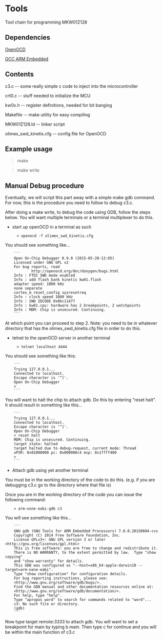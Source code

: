 # Tools

Tool chain for programming MKW01Z128

## Dependencies

[OpenOCD](http://openocd.org)

[GCC ARM Embedded](https://launchpad.net/gcc-arm-embedded)

## Contents

c3.c -- some really simple c code to inject into the microcontroller

crt0.c -- stuff needed to initialize the MCU

kw0x.h -- register definitions, needed for bit banging

Makefile -- make utility for easy compiling

MKW01Z128.ld -- linker script

olimex_swd_kinetis.cfg -- config file for OpenOCD

## Example usage

> make

> make write

## Manual Debug procedure

Eventually, we will script this part away with a simple make gdb command. For now, this is the procedure you need to follow to debug c3.c.

After doing a make write, to debug the code using GDB, follow the steps below. You will want multiple terminals or a terminal multiplexer to do this.

* start up openOCD in a terminal as such

        > openocd -f olimex_swd_kinetis.cfg

You should see something like...

        ```
        Open On-Chip Debugger 0.9.0 (2015-05-28-12:05)
        Licensed under GNU GPL v2
        For bug reports, read
                http://openocd.org/doc/doxygen/bugs.html
        Info : FTDI SWD mode enabled
        Info : add flash_bank kinetis kw01.flash
        adapter speed: 1000 kHz
        none separate
        cortex_m reset_config sysresetreq
        Info : clock speed 1000 kHz
        Info : SWD IDCODE 0x0bc11477
        Info : kw01.cpu: hardware has 2 breakpoints, 2 watchpoints
        Info : MDM: Chip is unsecured. Continuing.
        ```

At which point you can proceed to step 2. Note: you need to be in whatever directory that has the olimex_swd_kinetis.cfg file in order to do this.

* telnet to the openOCD server in another terminal

        > telnet localhost 4444

You should see something like this:

        ```
        Trying 127.0.0.1...
        Connected to localhost.
        Escape character is '^]'.
        Open On-Chip Debugger
        > 
        ```

You will want to halt the chip to attach gdb. Do this by entering "reset halt". It should result in something like this...

        ```
        Trying 127.0.0.1...
        Connected to localhost.
        Escape character is '^]'.
        Open On-Chip Debugger
        > reset halt
        MDM: Chip is unsecured. Continuing.
        target state: halted
        target halted due to debug-request, current mode: Thread 
        xPSR: 0x01000000 pc: 0x000000c4 msp: 0x1ffff400
        > 
        ```

* Attach gdb using yet another terminal

You must be in the working directory of the code to do this. (e.g. if you are debugging c3.c go to the directory where that file is)

Once you are in the working directory of the code you can issue the following command:

        > arm-none-eabi-gdb c3

You will see something like this...

        ```
        GNU gdb (GNU Tools for ARM Embedded Processors) 7.8.0.20150604-cvs
        Copyright (C) 2014 Free Software Foundation, Inc.
        License GPLv3+: GNU GPL version 3 or later <http://gnu.org/licenses/gpl.html>
        This is free software: you are free to change and redistribute it.
        There is NO WARRANTY, to the extent permitted by law.  Type "show copying"
        and "show warranty" for details.
        This GDB was configured as "--host=x86_64-apple-darwin10 --target=arm-none-eabi".
        Type "show configuration" for configuration details.
        For bug reporting instructions, please see:
        <http://www.gnu.org/software/gdb/bugs/>.
        Find the GDB manual and other documentation resources online at:
        <http://www.gnu.org/software/gdb/documentation/>.
        For help, type "help".
        Type "apropos word" to search for commands related to "word"...
        c3: No such file or directory.
        (gdb) 
        ```

Now type target remote:3333 to attach gdb. You will want to set a breakpoint for main by typing b main. Then type c for continue and you will be within the main function of c3.c
